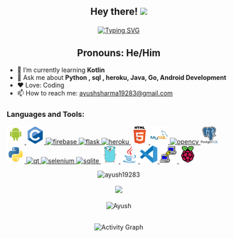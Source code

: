 

## <p align="center"> Hey there! <img src="https://github.com/ayush19283/ayush19283/blob/main/Hi.gif" width="55px"></p>

<div align="center">

[![Typing SVG](https://readme-typing-svg.herokuapp.com?font=Fira+Code&size=35&color=68F72F&pause=600&width=485&lines=My+Name+is+Ayush+Sharma)](https://git.io/typing-svg)


<h2 align="center">Pronouns: He/Him</h2>

</div>

- 🌱 I’m currently learning **Kotlin**
- 💬 Ask me about **Python , sql , heroku, Java, Go, Android Development**
- ❤️ Love: Coding
- 📫 How to reach me: ayushsharma19283@gmail.com

<h3 align="left">Languages and Tools:</h3>
<p align="left"> <a href="https://developer.android.com" target="_blank"> <img src="https://raw.githubusercontent.com/devicons/devicon/master/icons/android/android-original-wordmark.svg" alt="android" width="40" height="40"/> </a> <a href="https://www.cprogramming.com/" target="_blank"> <img src="https://raw.githubusercontent.com/devicons/devicon/master/icons/c/c-original.svg" alt="c" width="40" height="40"/> </a> <a href="https://firebase.google.com/" target="_blank"> <img src="https://www.vectorlogo.zone/logos/firebase/firebase-icon.svg" alt="firebase" width="40" height="40"/> </a> <a href="https://flask.palletsprojects.com/" target="_blank"> <img src="https://www.vectorlogo.zone/logos/pocoo_flask/pocoo_flask-icon.svg" alt="flask" width="40" height="40"/> </a> <a href="https://heroku.com" target="_blank"> <img src="https://www.vectorlogo.zone/logos/heroku/heroku-icon.svg" alt="heroku" width="40" height="40"/> </a> <a href="https://www.w3.org/html/" target="_blank"> <img src="https://raw.githubusercontent.com/devicons/devicon/master/icons/html5/html5-original-wordmark.svg" alt="html5" width="40" height="40"/> </a> <a href="https://www.mysql.com/" target="_blank"> <img src="https://raw.githubusercontent.com/devicons/devicon/master/icons/mysql/mysql-original-wordmark.svg" alt="mysql" width="40" height="40"/> </a> <a href="https://opencv.org/" target="_blank"> <img src="https://www.vectorlogo.zone/logos/opencv/opencv-icon.svg" alt="opencv" width="40" height="40"/> </a> <a href="https://www.postgresql.org" target="_blank"> <img src="https://raw.githubusercontent.com/devicons/devicon/master/icons/postgresql/postgresql-original-wordmark.svg" alt="postgresql" width="40" height="40"/> </a> <a href="https://www.python.org" target="_blank"> <img src="https://raw.githubusercontent.com/devicons/devicon/master/icons/python/python-original.svg" alt="python" width="40" height="40"/> </a> <a href="https://www.qt.io/" target="_blank"> <img src="https://upload.wikimedia.org/wikipedia/commons/0/0b/Qt_logo_2016.svg" alt="qt" width="40" height="40"/> </a> <a href="https://www.selenium.dev" target="_blank"> <img src="https://raw.githubusercontent.com/detain/svg-logos/780f25886640cef088af994181646db2f6b1a3f8/svg/selenium-logo.svg" alt="selenium" width="40" height="40"/> </a> <a href="https://www.sqlite.org/" target="_blank"> <img src="https://www.vectorlogo.zone/logos/sqlite/sqlite-icon.svg" alt="sqlite" width="40" height="40"/><a href="https://go.dev/" target="_blank"> <img src="https://raw.githubusercontent.com/devicons/devicon/master/icons/go/go-original.svg" alt="GO" width="40" height="40"/> </a>
  <a href="https://www.java.com/" target="_blank"> <img src="https://raw.githubusercontent.com/devicons/devicon/master/icons/java/java-original.svg" alt="Java" width="40" height="40"/> </a>
  <a href="https://code.visualstudio.com/" target="_blank"> <img src="https://raw.githubusercontent.com/devicons/devicon/master/icons/vscode/vscode-original.svg" alt="VSCode" width="40" height="40"/> </a>
   <a href="https://www.putty.org/" target="_blank"> <img src="https://raw.githubusercontent.com/devicons/devicon/master/icons/putty/putty-original.svg" alt="Putty" width="40" height="40"/> </a>
   <a href="https://www.raspberrypi.org/" target="_blank"> <img src="https://raw.githubusercontent.com/devicons/devicon/master/icons/raspberrypi/raspberrypi-original.svg" alt="Raspberrypi" width="40" height="40"/> </a>
</p>
  
  
  
  <div align="center">
<img src="https://github-readme-stats.vercel.app/api?username=ayush19283&show_icons=true&locale=en&border=D3D3D3&theme=radical&hide_border=false" alt="ayush19283" />
<br/><br/>
  <img src="https://github-readme-stats.vercel.app/api/top-langs/?username=ayush19283&border=D3D3D3&theme=radical&hide_border=false&langs_count=10&layout=compact"/>
<br/><br/>
    
  <img src="https://github-readme-streak-stats.herokuapp.com/?user=ayush19283&border=D3D3D3&theme=radical&hide_border=false&date_format=M%20j%5B%2C%20Y%5D" alt="Ayush" />
<br/><br/>    
    
![Activity Graph](https://activity-graph.herokuapp.com/graph?username=ayush19283)

</div>


